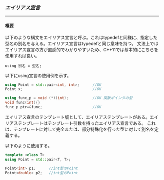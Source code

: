 ### *エイリアス宣言*
---
#### 概要
以下のような構文をエイリアス宣言と呼ぶ。これはtypedefと同様に、指定した型名の別名を与える。エイリアス宣言はtypedefと同じ意味を持つ。
文法上ではエイリアス宣言の方が直感的でわかりやすいため、C++11では基本的にこちらを使用すれば良い。

`using 別名 = 型名;`

以下にusing宣言の使用例を示す。

```c++
using Point = std::pair<int, int>;      //OK
Point x;                                //OK

using func_p = void (*)(int);           //OK 関数ポインタの型
void func(int){}
func_p ptr=&func;                       //OK
```

エイリアス宣言のテンプレート版として、エイリアステンプレートがある。エイリアステンプレートはテンプレート引数を持ったエイリアス宣言である。
これは、テンプレートに対して完全または、部分特殊化を行った型に対して別名を定義する。

以下のように使用する。

```c++
template <class T>
using Point = std::pair<T, T>;

Point<int> p1;      //int型のPoint
Point<double> p2;   //int型のPoint
```

